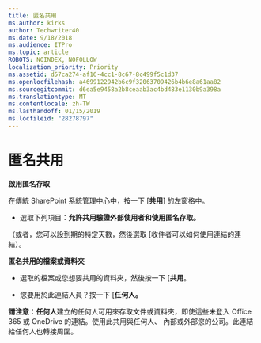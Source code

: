```yaml
---
title: 匿名共用
ms.author: kirks
author: Techwriter40
ms.date: 9/18/2018
ms.audience: ITPro
ms.topic: article
ROBOTS: NOINDEX, NOFOLLOW
localization_priority: Priority
ms.assetid: d57ca274-af16-4cc1-8c67-8c499f5c1d37
ms.openlocfilehash: a4699122942b6c9f32063709426b4b6e8a61aa82
ms.sourcegitcommit: d6ea5e9458a2b8ceaab3ac4bd483e1130b9a398a
ms.translationtype: MT
ms.contentlocale: zh-TW
ms.lasthandoff: 01/15/2019
ms.locfileid: "28278797"
---
```

# <a name="anonymous-sharing"></a>匿名共用

 **啟用匿名存取**
  
在傳統 SharePoint 系統管理中心中，按一下 [**共用**] 的左窗格中。 
  
- 選取下列項目：**允許共用驗證外部使用者和使用匿名存取。**
  
（或者，您可以設到期的特定天數，然後選取 [收件者可以如何使用連結的連結）。
    
 **匿名共用的檔案或資料夾**
  
- 選取的檔案或您想要共用的資料夾，然後按一下 [**共用**。 
    
- 您要用於此連結人員？按一下 [**任何人。**
  
 **請注意**：**任何人**建立的任何人可用來存取文件或資料夾，即使這些未登入 Office 365 或 OneDrive 的連結。使用此共用與任何人、 內部或外部您的公司。此連結給任何人也轉接周圍。 
    

